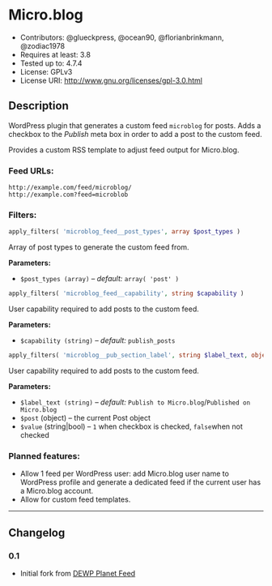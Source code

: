 # Micro.blog
* Contributors:      @glueckpress, @ocean90, @florianbrinkmann, @zodiac1978
* Requires at least: 3.8
* Tested up to:      4.7.4
* License:           GPLv3
* License URI:       http://www.gnu.org/licenses/gpl-3.0.html

## Description
WordPress plugin that generates a custom feed `microblog` for posts. Adds a checkbox to the _Publish_ meta box in order to add a post to the custom feed.

Provides a custom RSS template to adjust feed output for Micro.blog.

### Feed URLs:

```
http://example.com/feed/microblog/
http://example.com?feed=microblob
```

### Filters:

```php
apply_filters( 'microblog_feed__post_types', array $post_types )
```

Array of post types to generate the custom feed from.

**Parameters:**

* `$post_types (array)` – _default:_ `array( 'post' )`

```php
apply_filters( 'microblog_feed__capability', string $capability )
```

User capability required to add posts to the custom feed.

**Parameters:**

* `$capability (string)` – _default:_ `publish_posts`

```php
apply_filters( 'microblog__pub_section_label', string $label_text, object $post, string|boolean $value )
```

User capability required to add posts to the custom feed.

**Parameters:**

* `$label_text (string)` – _default:_ `Publish to Micro.blog`/`Published on Micro.blog`
* `$post` (object) – the current Post object
* `$value` (string|bool) – `1` when checkbox is checked, `false`when not checked

### Planned features:

- Allow 1 feed per WordPress user: add Micro.blog user name to WordPress profile and generate a dedicated feed if the current user has a Micro.blog account.
- Allow for custom feed templates.

---

## Changelog

### 0.1
* Initial fork from [DEWP Planet Feed](https://github.com/deworg/dewp-planet-feed)
